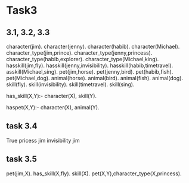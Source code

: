 # Task3
## 3.1, 3.2, 3.3
character(jim).
character(jenny).
character(habib).
character(Michael).
character_type(jim,prince).
character_type(jenny,princess).
character_type(habib,explorer).
character_type(Michael,king).
hasskill(jim,fly).
hasskill(jenny,invisibility).
hasskill(habib,timetravel).
asskill(Michael,sing).
pet(jim,horse).
pet(jenny,bird).
pet(habib,fish).
pet(Michael,dog).
animal(horse).
animal(bird).
animal(fish).
animal(dog).
skill(fly).
skill(invisibility).
skill(timetravel).
skill(sing).

has_skill(X,Y):-
	character(X),
	skill(Y).

haspet(X,Y):-
	character(X),
	animal(Y).
	
	
## task 3.4
True
pricess
jim
invisibility
jim

## task 3.5
pet(jim,X).
has_skill(X,fly).
skill(X).
pet(X,Y),character_type(X,princess).
